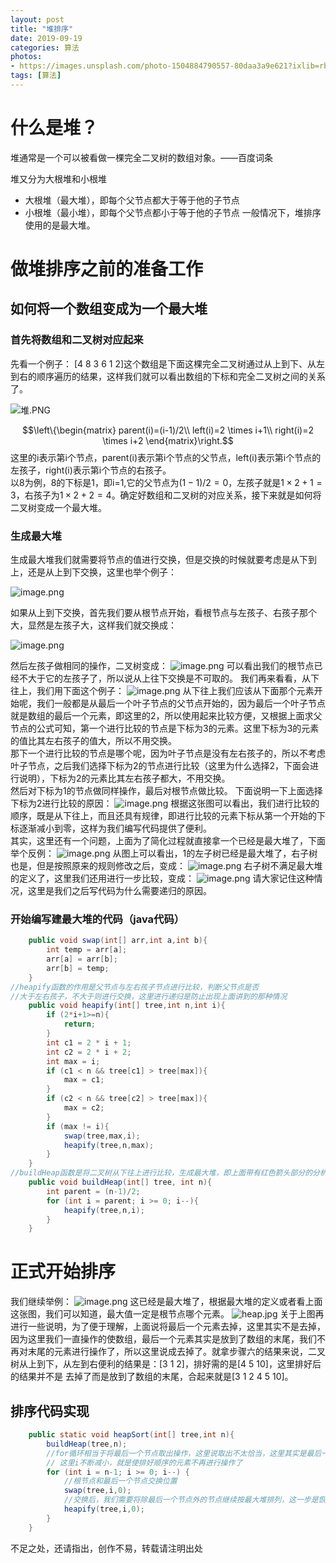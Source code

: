 ```yaml
---
layout: post
title: "堆排序"
date: 2019-09-19
categories: 算法
photos:
- https://images.unsplash.com/photo-1504884790557-80daa3a9e621?ixlib=rb-1.2.1&ixid=eyJhcHBfaWQiOjEyMDd9&auto=format&fit=crop&w=500&q=60
tags: [算法]
---
```


# 什么是堆？
堆通常是一个可以被看做一棵完全二叉树的数组对象。——百度词条
 
堆又分为大根堆和小根堆
+ 大根堆（最大堆），即每个父节点都大于等于他的子节点
+ 小根堆（最小堆），即每个父节点都小于等于他的子节点
一般情况下，堆排序使用的是最大堆。

# 做堆排序之前的准备工作
## 如何将一个数组变成为一个最大堆
### 首先将数组和二叉树对应起来
先看一个例子：
[4 8 3 6 1 2]这个数组是下面这棵完全二叉树通过从上到下、从左到右的顺序遍历的结果，这样我们就可以看出数组的下标和完全二叉树之间的关系了。

![堆.PNG](https://upload-images.jianshu.io/upload_images/14088173-607d10b1708a9436.PNG)

$$\left\{\begin{matrix}
parent(i)=(i-1)/2\\
left(i)=2 \times  i+1\\ 
right(i)=2 \times  i+2
\end{matrix}\right.$$
这里的i表示第i个节点，parent(i)表示第i个节点的父节点，left(i)表示第i个节点的左孩子，right(i)表示第i个节点的右孩子。  
以8为例，8的下标是1，即i=1,它的父节点为$(1-1)/2=0$，左孩子就是$1 \times 2 + 1 = 3$，右孩子为$1\times2+2=4$。确定好数组和二叉树的对应关系，接下来就是如何将二叉树变成一个最大堆。  
### 生成最大堆
生成最大堆我们就需要将节点的值进行交换，但是交换的时候就要考虑是从下到上，还是从上到下交换，这里也举个例子：

![image.png](https://upload-images.jianshu.io/upload_images/14088173-9c94ff648f9ae3d1.png)

如果从上到下交换，首先我们要从根节点开始，看根节点与左孩子、右孩子那个大，显然是左孩子大，这样我们就交换成：

![image.png](https://upload-images.jianshu.io/upload_images/14088173-f3df6713cf1dcb1f.png)

然后左孩子做相同的操作，二叉树变成：
![image.png](https://upload-images.jianshu.io/upload_images/14088173-3506f83192779c51.png?imageMogr2/auto-orient/strip%7CimageView2/2/w/1240)
可以看出我们的根节点已经不大于它的左孩子了，所以说从上往下交换是不可取的。
我们再来看看，从下往上，我们用下面这个例子：
![image.png](https://upload-images.jianshu.io/upload_images/14088173-c51042cf58e5425e.png?imageMogr2/auto-orient/strip%7CimageView2/2/w/1240)
从下往上我们应该从下面那个元素开始呢，我们一般都是从最后一个叶子节点的父节点开始的，因为最后一个叶子节点就是数组的最后一个元素，即这里的2，所以使用起来比较方便，又根据上面求父节点的公式可知，第一个进行比较的节点是下标为3的元素。这里下标为3的元素的值比其左右孩子的值大，所以不用交换。  
那下一个进行比较的节点是哪个呢，因为叶子节点是没有左右孩子的，所以不考虑叶子节点，之后我们选择下标为2的节点进行比较（这里为什么选择2，下面会进行说明），下标为2的元素比其左右孩子都大，不用交换。  
然后对下标为1的节点做同样操作，最后对根节点做比较。
下面说明一下上面选择下标为2进行比较的原因：
![image.png](https://upload-images.jianshu.io/upload_images/14088173-cf6dd3917793c63b.png?imageMogr2/auto-orient/strip%7CimageView2/2/w/1240)
根据这张图可以看出，我们进行比较的顺序，既是从下往上，而且还具有规律，即进行比较的元素下标从第一个开始的下标逐渐减小到零，这样为我们编写代码提供了便利。  
其实，这里还有一个问题，上面为了简化过程就直接拿一个已经是最大堆了，下面举个反例：
![image.png](https://upload-images.jianshu.io/upload_images/14088173-eee1c8fd11af691a.png?imageMogr2/auto-orient/strip%7CimageView2/2/w/1240)
从图上可以看出，1的左子树已经是最大堆了，右子树也是，但是按照原来的规则修改之后，变成：
![image.png](https://upload-images.jianshu.io/upload_images/14088173-17174d27a50850bd.png?imageMogr2/auto-orient/strip%7CimageView2/2/w/1240)
右子树不满足最大堆的定义了，这里我们还用进行一步比较，变成：
![image.png](https://upload-images.jianshu.io/upload_images/14088173-5b671c274bf35800.png?imageMogr2/auto-orient/strip%7CimageView2/2/w/1240)
请大家记住这种情况，这里是我们之后写代码为什么需要递归的原因。
### 开始编写建最大堆的代码（java代码）
```java
    public void swap(int[] arr,int a,int b){
        int temp = arr[a];
        arr[a] = arr[b];
        arr[b] = temp;
    }
//heapify函数的作用是父节点与左右孩子节点进行比较，判断父节点是否   
//大于左右孩子，不大于则进行交换，这里进行递归是防止出现上面讲到的那种情况
    public void heapify(int[] tree,int n,int i){
        if (2*i+1>=n){
            return;
        }
        int c1 = 2 * i + 1;
        int c2 = 2 * i + 2;
        int max = i;
        if (c1 < n && tree[c1] > tree[max]){
            max = c1;
        }
        if (c2 < n && tree[c2] > tree[max]){
            max = c2;
        }
        if (max != i){
            swap(tree,max,i);
            heapify(tree,n,max);
        }
    }
//buildHeap函数是将二叉树从下往上进行比较，生成最大堆，即上面带有红色箭头部分的分析过程
    public void buildHeap(int[] tree, int n){
        int parent = (n-1)/2;
        for (int i = parent; i >= 0; i--){
            heapify(tree,n,i);
        }
    }
```
# 正式开始排序
我们继续举例：
![image.png](https://upload-images.jianshu.io/upload_images/14088173-be564e4e4067bebb.png?imageMogr2/auto-orient/strip%7CimageView2/2/w/1240)
这已经是最大堆了，根据最大堆的定义或者看上面这张图，我们可以知道，最大值一定是根节点哪个元素。
![heap.jpg](https://upload-images.jianshu.io/upload_images/14088173-730c4a36b3c354fd.jpg?imageMogr2/auto-orient/strip%7CimageView2/2/w/1240)
关于上图再进行一些说明，为了便于理解，上面说将最后一个元素去掉，这里其实不是去掉，因为这里我们一直操作的使数组，最后一个元素其实是放到了数组的末尾，我们不再对末尾的元素进行操作了，所以这里说成去掉了。就拿步骤六的结果来说，二叉树从上到下，从左到右便利的结果是：[3 1 2]，排好需的是[4 5 10]，这里排好后的结果并不是  去掉了而是放到了数组的末尾，合起来就是[3 1 2 4 5 10]。
## 排序代码实现

```java
    public static void heapSort(int[] tree,int n){
        buildHeap(tree,n);
        //for循环相当于将最后一个节点取出操作，这里说取出不太恰当，这里其实是最后一个元素不再参与之后的操作了
        // 这里i不断减小，就是使排好顺序的元素不再进行操作了
        for (int i = n-1; i >= 0; i--) {
            //根节点和最后一个节点交换位置
            swap(tree,i,0);
            //交换后，我们需要将除最后一个节点外的节点继续按最大堆排列，这一步是恢复操作
            heapify(tree,i,0);
        }
    }
```

不足之处，还请指出，创作不易，转载请注明出处
